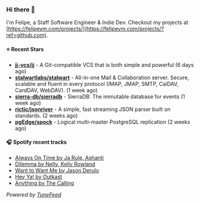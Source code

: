 ### Hi there 👋

I'm Felipe, a Staff Software Engineer & Indie Dev. Checkout my projects at [https://felipevm.com/projects/](https://felipevm.com/projects/?ref=github.com).

#### ⭐ Recent Stars
- **[jj-vcs/jj](https://github.com/jj-vcs/jj)** - A Git-compatible VCS that is both simple and powerful (6 days ago)
- **[stalwartlabs/stalwart](https://github.com/stalwartlabs/stalwart)** - All-in-one Mail &amp; Collaboration server. Secure, scalable and fluent in every protocol (IMAP, JMAP, SMTP, CalDAV, CardDAV, WebDAV). (1 week ago)
- **[sierra-db/sierradb](https://github.com/sierra-db/sierradb)** - SierraDB: The immutable database for events (1 week ago)
- **[rictic/jsonriver](https://github.com/rictic/jsonriver)** - A simple, fast streaming JSON parser built on standards. (2 weeks ago)
- **[pgEdge/spock](https://github.com/pgEdge/spock)** - Logical multi-master PostgreSQL replication (2 weeks ago)

#### 🎧 Spotify recent tracks
- [Always On Time by Ja Rule, Ashanti](https://open.spotify.com/track/2hNf1rawV2XAZ6Jld2Fxwf)
- [Dilemma by Nelly, Kelly Rowland](https://open.spotify.com/track/0ARK753YaiJbpLUk7z5yIM)
- [Want to Want Me by Jason Derulo](https://open.spotify.com/track/6zKrj4SomgfbvsfuTAuElE)
- [Hey Ya! by Outkast](https://open.spotify.com/track/2PpruBYCo4H7WOBJ7Q2EwM)
- [Anything by The Calling](https://open.spotify.com/track/0oKngZDxhD0icerKIj0IBf)

_Powered by [TuneFeed](https://tunefeed.app?ref=github.com)_

